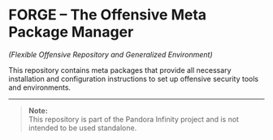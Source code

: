 # FORGE – The Offensive Meta Package Manager  
*(Flexible Offensive Repository and Generalized Environment)*

This repository contains meta packages that provide all necessary installation and configuration instructions to set up offensive security tools and environments.

---
> **Note:**  
> This repository is part of the Pandora Infinity project and is not intended to be used standalone.
